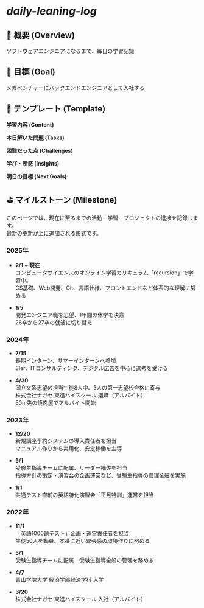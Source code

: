 # ***daily-leaning-log***

## 📕 概要 (Overview)

ソフトウェアエンジニアになるまで、毎日の学習記録

## 🚀 目標 (Goal)

メガベンチャーにバックエンドエンジニアとして入社する

## 📝 テンプレート (Template)

**学習内容 (Content)**

**本日解いた問題 (Tasks)**

**困難だった点 (Challenges)**

**学び・所感 (Insights)**

**明日の目標 (Next Goals)**

## ⛳️ マイルストーン (Milestone)
このページでは、現在に至るまでの活動・学習・プロジェクトの進捗を記録します。</br>
最新の更新が上に追加される形式です。

### 2025年

- **2/1 ~ 現在**</br>
コンピュータサイエンスのオンライン学習カリキュラム「recursion」で学習中。</br>
CS基礎、Web開発、Git、言語仕様、フロントエンドなど体系的な理解に努める

- **1/5**</br>
開発エンジニア職を志望、1年間の休学を決意</br>
26卒から27卒の就活に切り替え

### 2024年

- **7/15**</br>
長期インターン、サマーインターンへ参加</br>
Sler、ITコンサルティング、デジタル広告を中心に選考を受ける

- **4/30**</br>
国立文系志望の担当生徒8人中、5人の第一志望校合格に寄与</br>
株式会社ナガセ 東進ハイスクール 退職（アルバイト）</br>
50m先の焼肉屋でアルバイト開始

### 2023年

- **12/20**</br>
新規講座予約システムの導入責任者を担当</br>
マニュアル作りから実用化、安定稼働を主導

- **5/1**</br>
受験生指導チームに配属、リーダー補佐を担当</br>
指導方針の策定・演習会の企画運営など、受験生指導の管理全般を実施

- **1/1**</br>
共通テスト直前の英語特化演習会「正月特訓」運営を担当

### 2022年

- **11/1**</br>
「英語1000題テスト」企画・運営責任者を担当</br>
生徒50人を動員、本番に近い緊張感の環境作りに努める

- **5/1**</br>
受験生指導チームに配属　受験生指導全般の管理を務める

- **4/7**</br>
青山学院大学 経済学部経済学科 入学

- **3/20**</br>
株式会社ナガセ 東進ハイスクール 入社（アルバイト）


